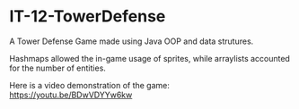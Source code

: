 # IT-12-TowerDefense
A Tower Defense Game made using Java OOP and data strutures.

Hashmaps allowed the in-game usage of sprites, while arraylists accounted for the number of entities. 

Here is a video demonstration of the game: https://youtu.be/BDwVDYYw6kw 

